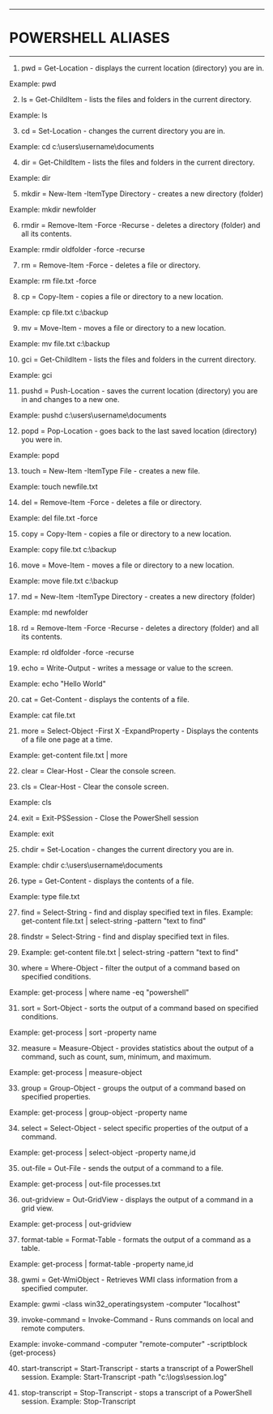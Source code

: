 ___
# POWERSHELL ALIASES
___

1. pwd = Get-Location - displays the current location (directory) you are in.

Example: pwd

2. ls = Get-ChildItem - lists the files and folders in the current directory.

Example: ls

3. cd = Set-Location - changes the current directory you are in.

Example: cd c:\users\username\documents

4. dir = Get-ChildItem - lists the files and folders in the current directory.

Example: dir

5. mkdir = New-Item -ItemType Directory - creates a new directory (folder)

Example: mkdir newfolder

6. rmdir = Remove-Item -Force -Recurse - deletes a directory (folder) and all its contents.

Example: rmdir oldfolder -force -recurse

7. rm = Remove-Item -Force - deletes a file or directory.

Example: rm file.txt -force

8. cp = Copy-Item - copies a file or directory to a new location.

Example: cp file.txt c:\backup

9. mv = Move-Item - moves a file or directory to a new location.

Example: mv file.txt c:\backup

10. gci = Get-ChildItem - lists the files and folders in the current directory.

Example: gci

11. pushd = Push-Location - saves the current location (directory) you are in and changes to a new one.

Example: pushd c:\users\username\documents

12. popd = Pop-Location - goes back to the last saved location (directory) you were in.

Example: popd

13. touch = New-Item -ItemType File - creates a new file.

Example: touch newfile.txt

14. del = Remove-Item -Force - deletes a file or directory.

Example: del file.txt -force

15. copy = Copy-Item - copies a file or directory to a new location.

Example: copy file.txt c:\backup

16. move = Move-Item - moves a file or directory to a new location.

Example: move file.txt c:\backup

17. md = New-Item -ItemType Directory - creates a new directory (folder)

Example: md newfolder

18. rd = Remove-Item -Force -Recurse - deletes a directory (folder) and all its contents.

Example: rd oldfolder -force -recurse

19. echo = Write-Output - writes a message or value to the screen.

Example: echo "Hello World"

20. cat = Get-Content - displays the contents of a file.

Example: cat file.txt

21. more = Select-Object -First X -ExpandProperty - Displays the contents of a file one page at a time.

Example: get-content file.txt | more

22. clear = Clear-Host - Clear the console screen.

23. cls = Clear-Host - Clear the console screen.

Example: cls

24. exit = Exit-PSSession - Close the PowerShell session

Example: exit

25. chdir = Set-Location - changes the current directory you are in.

Example: chdir c:\users\username\documents

26. type = Get-Content - displays the contents of a file.

Example: type file.txt

27. find = Select-String - find and display specified text in files.
Example: get-content file.txt | select-string -pattern "text to find"

28. findstr = Select-String - find and display specified text in files.

29. Example: get-content file.txt | select-string -pattern "text to find"

30. where = Where-Object - filter the output of a command based on specified conditions.

Example: get-process | where name -eq "powershell"

31. sort = Sort-Object - sorts the output of a command based on specified conditions.

Example: get-process | sort -property name

32. measure = Measure-Object - provides statistics about the output of a command, such as count, sum, minimum, and maximum.

Example: get-process | measure-object

33. group = Group-Object - groups the output of a command based on specified properties.

Example: get-process | group-object -property name

34. select = Select-Object - select specific properties of the output of a command.

Example: get-process | select-object -property name,id

35. out-file = Out-File - sends the output of a command to a file.

Example: get-process | out-file processes.txt

36. out-gridview = Out-GridView - displays the output of a command in a grid view.

Example: get-process | out-gridview

37. format-table = Format-Table - formats the output of a command as a table.

Example: get-process | format-table -property name,id

38. gwmi = Get-WmiObject - Retrieves WMI class information from a specified computer.

Example: gwmi -class win32_operatingsystem -computer "localhost"

39. invoke-command = Invoke-Command - Runs commands on local and remote computers.

Example: invoke-command -computer "remote-computer" -scriptblock {get-process}

40. start-transcript = Start-Transcript - starts a transcript of a PowerShell session.
Example: Start-Transcript -path "c:\logs\session.log"

41. stop-transcript = Stop-Transcript - stops a transcript of a PowerShell session.
Example: Stop-Transcript